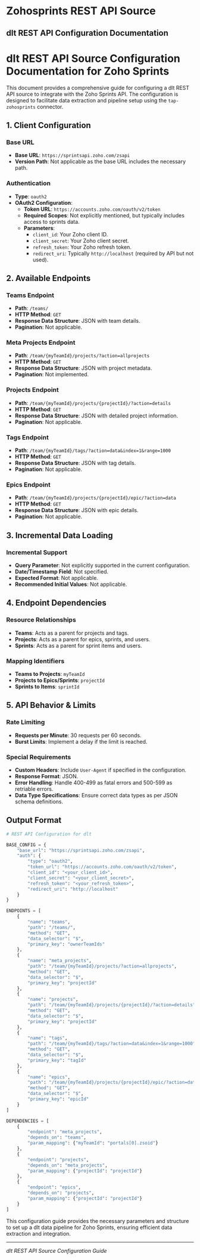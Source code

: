 # Zohosprints REST API Source

## dlt REST API Configuration Documentation

# dlt REST API Source Configuration Documentation for Zoho Sprints

This document provides a comprehensive guide for configuring a dlt REST API source to integrate with the Zoho Sprints API. The configuration is designed to facilitate data extraction and pipeline setup using the `tap-zohosprints` connector.

## 1. Client Configuration

### Base URL
- **Base URL**: `https://sprintsapi.zoho.com/zsapi`
- **Version Path**: Not applicable as the base URL includes the necessary path.

### Authentication
- **Type**: `oauth2`
- **OAuth2 Configuration**:
  - **Token URL**: `https://accounts.zoho.com/oauth/v2/token`
  - **Required Scopes**: Not explicitly mentioned, but typically includes access to sprints data.
  - **Parameters**:
    - `client_id`: Your Zoho client ID.
    - `client_secret`: Your Zoho client secret.
    - `refresh_token`: Your Zoho refresh token.
    - `redirect_uri`: Typically `http://localhost` (required by API but not used).

## 2. Available Endpoints

### Teams Endpoint
- **Path**: `/teams/`
- **HTTP Method**: `GET`
- **Response Data Structure**: JSON with team details.
- **Pagination**: Not applicable.

### Meta Projects Endpoint
- **Path**: `/team/{myTeamId}/projects/?action=allprojects`
- **HTTP Method**: `GET`
- **Response Data Structure**: JSON with project metadata.
- **Pagination**: Not implemented.

### Projects Endpoint
- **Path**: `/team/{myTeamId}/projects/{projectId}/?action=details`
- **HTTP Method**: `GET`
- **Response Data Structure**: JSON with detailed project information.
- **Pagination**: Not applicable.

### Tags Endpoint
- **Path**: `/team/{myTeamId}/tags/?action=data&index=1&range=1000`
- **HTTP Method**: `GET`
- **Response Data Structure**: JSON with tag details.
- **Pagination**: Not applicable.

### Epics Endpoint
- **Path**: `/team/{myTeamId}/projects/{projectId}/epic/?action=data`
- **HTTP Method**: `GET`
- **Response Data Structure**: JSON with epic details.
- **Pagination**: Not applicable.

## 3. Incremental Data Loading

### Incremental Support
- **Query Parameter**: Not explicitly supported in the current configuration.
- **Date/Timestamp Field**: Not specified.
- **Expected Format**: Not applicable.
- **Recommended Initial Values**: Not applicable.

## 4. Endpoint Dependencies

### Resource Relationships
- **Teams**: Acts as a parent for projects and tags.
- **Projects**: Acts as a parent for epics, sprints, and users.
- **Sprints**: Acts as a parent for sprint items and users.

### Mapping Identifiers
- **Teams to Projects**: `myTeamId`
- **Projects to Epics/Sprints**: `projectId`
- **Sprints to Items**: `sprintId`

## 5. API Behavior & Limits

### Rate Limiting
- **Requests per Minute**: 30 requests per 60 seconds.
- **Burst Limits**: Implement a delay if the limit is reached.

### Special Requirements
- **Custom Headers**: Include `User-Agent` if specified in the configuration.
- **Response Format**: JSON.
- **Error Handling**: Handle 400-499 as fatal errors and 500-599 as retriable errors.
- **Data Type Specifications**: Ensure correct data types as per JSON schema definitions.

## Output Format

```python
# REST API Configuration for dlt

BASE_CONFIG = {
    "base_url": "https://sprintsapi.zoho.com/zsapi",
    "auth": {
        "type": "oauth2",
        "token_url": "https://accounts.zoho.com/oauth/v2/token",
        "client_id": "<your_client_id>",
        "client_secret": "<your_client_secret>",
        "refresh_token": "<your_refresh_token>",
        "redirect_uri": "http://localhost"
    }
}

ENDPOINTS = [
    {
        "name": "teams",
        "path": "/teams/",
        "method": "GET",
        "data_selector": "$",
        "primary_key": "ownerTeamIds"
    },
    {
        "name": "meta_projects",
        "path": "/team/{myTeamId}/projects/?action=allprojects",
        "method": "GET",
        "data_selector": "$",
        "primary_key": "projectId"
    },
    {
        "name": "projects",
        "path": "/team/{myTeamId}/projects/{projectId}/?action=details",
        "method": "GET",
        "data_selector": "$",
        "primary_key": "projectId"
    },
    {
        "name": "tags",
        "path": "/team/{myTeamId}/tags/?action=data&index=1&range=1000",
        "method": "GET",
        "data_selector": "$",
        "primary_key": "tagId"
    },
    {
        "name": "epics",
        "path": "/team/{myTeamId}/projects/{projectId}/epic/?action=data",
        "method": "GET",
        "data_selector": "$",
        "primary_key": "epicId"
    }
]

DEPENDENCIES = [
    {
        "endpoint": "meta_projects",
        "depends_on": "teams",
        "param_mapping": {"myTeamId": "portals[0].zsoid"}
    },
    {
        "endpoint": "projects",
        "depends_on": "meta_projects",
        "param_mapping": {"projectId": "projectId"}
    },
    {
        "endpoint": "epics",
        "depends_on": "projects",
        "param_mapping": {"projectId": "projectId"}
    }
]
```

This configuration guide provides the necessary parameters and structure to set up a dlt data pipeline for Zoho Sprints, ensuring efficient data extraction and integration.

---
*dlt REST API Source Configuration Guide*